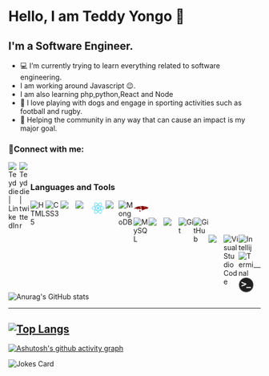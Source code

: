 # Hello, I am Teddy Yongo 👋

## I'm a Software Engineer.

- 💻 I’m currently trying to learn everything related to software engineering.
-    I am working around Javascript 😉.
-    I am also learning php,python,React and Node
- 💓 I love playing with dogs and engage in sporting activities such as football and rugby.
- 👯 Helping the community in any way that can cause an impact is my major goal.


### 📱Connect with me:


[<img align="left" alt="Teyddie | LinkedIn" width="22px" src="https://cdn.jsdelivr.net/npm/simple-icons@v3/icons/linkedin.svg" />][linkedin]

[<img align="left" alt="Teyddie | twitter" width="22px" src="https://cdn.jsdelivr.net/npm/simple-icons@v3/icons/twitter.svg" />][twitter]

<br />



### Languages and Tools

<img align="left" alt="HTML5" width="30px" src="https://www.svgrepo.com/show/353884/html-5.svg" />
<img align="left" alt="CSS3" width="30px" src="https://www.svgrepo.com/show/353623/css-3.svg" />
<img align="left" width="30px" src="https://www.svgrepo.com/show/373705/js-official.svg" />
<img align="left" width="30px" src="https://www.svgrepo.com/show/374118/tailwind.svg" />
<img align="left" alt="React" width="30px" src="https://raw.githubusercontent.com/github/explore/80688e429a7d4ef2fca1e82350fe8e3517d3494d/topics/react/react.png" />
<img align="left" width="26px" src="https://www.svgrepo.com/show/354118/nodejs.svg" />
<img align="left" alt="MongoDB" width="30px" src="https://www.svgrepo.com/show/331488/mongodb.svg" />
<img align="left" width="30px" src="https://raw.githubusercontent.com/github/explore/80688e429a7d4ef2fca1e82350fe8e3517d3494d/topics/mongoose/mongoose.png" />
<br><br>
<img align="left" alt="MySQL" width="30px" src="https://www.svgrepo.com/show/303251/mysql-logo.svg" />
<img align="left" width="30px" src="https://www.svgrepo.com/show/373482/c.svg" />
<img align="left" width="30px" src="https://www.svgrepo.com/show/184143/java.svg" />
<img align="left" alt="Git" width="30px" src="https://www.svgrepo.com/show/373623/git.svg" />
<img align="left" alt="GitHub" width="30px" src="https://www.svgrepo.com/show/312259/github.svg" />
<br><br>
<img align="left" width="30px" src="https://www.svgrepo.com/show/354202/postman-icon.svg" />
<img align="left" alt="Visual Studio Code" width="30px" src="https://www.svgrepo.com/show/354522/visual-studio-code.svg" />
<img align="left" alt="Intellij" width="30px" src="https://www.svgrepo.com/show/353906/intellij-idea.svg" />
<br><br>
<img align="left" alt="Terminal" width="30px" src="https://www.svgrepo.com/show/448236/linux.svg" />
<img align="left" alt="Terminal" width="30px" src="https://raw.githubusercontent.com/github/explore/80688e429a7d4ef2fca1e82350fe8e3517d3494d/topics/terminal/terminal.png" />
<br>


-----

![Anurag's GitHub stats](https://github-readme-stats.vercel.app/api?username=YTeyddie22&show_icons=true&theme=blue-green)

---
[![Top Langs](https://github-readme-stats.vercel.app/api/top-langs/?username=YTeyddie22&layout=compact&theme=blue-green)](https://github.com/YTeyddie22/github-readme-stats)
---

[![Ashutosh's github activity graph](https://activity-graph.herokuapp.com/graph?username=YTeyddie22&theme=dracula)](https://github.com/github22/github-readme-activity-graph)

![Jokes Card](https://readme-jokes.vercel.app/api)







[linkedin]: https://www.linkedin.com/in/teddy-yongo-4181111b1/
[twitter]:https://twitter.com/YTeyddie22
